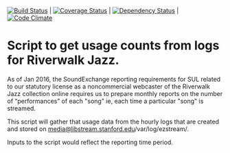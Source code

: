 [![Build Status](https://travis-ci.org/sul-dlss/rwj_reporting.svg?branch=master)](https://travis-ci.org/sul-dlss/rwj_reporting) | [![Coverage Status](https://coveralls.io/repos/sul-dlss/rwj_reporting/badge.svg)](https://coveralls.io/r/sul-dlss/rwj_reporting) |
[![Dependency Status](https://gemnasium.com/sul-dlss/rwj_reporting.svg)](https://gemnasium.com/sul-dlss/rwj_reporting) | [![Code Climate](https://codeclimate.com/github/sul-dlss/rwj_reporting/badges/gpa.svg)](https://codeclimate.com/github/sul-dlss/rwj_reporting)

# Script to get usage counts from logs for Riverwalk Jazz.  

As of Jan 2016, the SoundExchange reporting requirements for SUL related to our statutory license as a noncommercial webcaster of the Riverwalk Jazz collection online requires us to prepare monthly reports on the number of “performances” of each "song" ie, each time a particular "song" is streamed.

This script will gather that usage data from the hourly logs that are created and stored on media@libstream.stanford.edu/var/log/ezstream/.

Inputs to the script would reflect the reporting time period.
